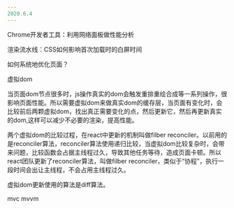 ```yaml
---
2020.6.4
---
```

Chrome开发者工具：利用网络面板做性能分析

渲染流水线：CSS如何影响首次加载时的白屏时间

如何系统地优化页面？

虚拟dom

当页面dom节点很多时，js操作真实的dom会触发重排重绘合成等一系列操作，很影响页面性能。所以需要虚拟dom来做真实dom的缓存层，当页面有变化时，会比较前后两颗虚拟dom，找出真正需要变化的点，然后更新它，然后再更新真实的dom,这样可以减少不必要的渲染，提高性能。

两个虚拟dom的比较过程，在react中更新的机制叫做filber reconciler。以前用的是reconciler算法，reconciler算法使用递归比较，当虚拟dom比较复杂时，会带来问题，比较函数会占据主线程过久，导致其他任务等待，造成页面卡顿。所以react团队更新了reconciler算法，叫做filber reconciler，类似于“协程”，执行一段时间会出让主线程，不会占用主线程过久。

虚拟dom更新使用的算法是diff算法。

mvc mvvm